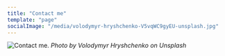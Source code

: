 ```yaml
---
title: "Contact me"
template: "page"
socialImage: "/media/volodymyr-hryshchenko-V5vqWC9gyEU-unsplash.jpg"
---
```


![Contact me.](/media/volodymyr-hryshchenko-V5vqWC9gyEU-unsplash.jpg)
*Photo by Volodymyr Hryshchenko on Unsplash*

